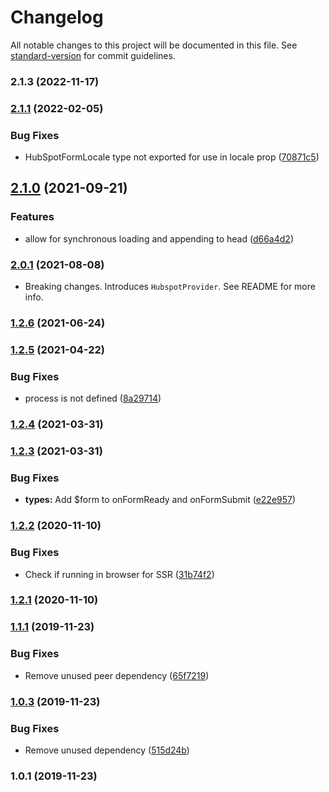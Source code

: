 # Changelog

All notable changes to this project will be documented in this file. See [standard-version](https://github.com/conventional-changelog/standard-version) for commit guidelines.

### 2.1.3 (2022-11-17)

### [2.1.1](https://github.com/aaronhayes/react-use-hubspot-form/compare/v2.1.0...v2.1.1) (2022-02-05)

### Bug Fixes

- HubSpotFormLocale type not exported for use in locale prop ([70871c5](https://github.com/aaronhayes/react-use-hubspot-form/commit/70871c56806df5a452593621199ecf87f160c403))

## [2.1.0](https://github.com/aaronhayes/react-use-hubspot-form/compare/v2.0.1...v2.1.0) (2021-09-21)

### Features

- allow for synchronous loading and appending to head ([d66a4d2](https://github.com/aaronhayes/react-use-hubspot-form/commit/d66a4d25cba98bef67608a05e108c3b289dfd0f8))

### [2.0.1](https://github.com/aaronhayes/react-use-hubspot-form/compare/v1.2.6...v2.0.1) (2021-08-08)

- Breaking changes. Introduces `HubspotProvider`. See README for more info.

### [1.2.6](https://github.com/aaronhayes/react-use-hubspot-form/compare/v1.2.5...v1.2.6) (2021-06-24)

### [1.2.5](https://github.com/aaronhayes/react-use-hubspot-form/compare/v1.2.4...v1.2.5) (2021-04-22)

### Bug Fixes

- process is not defined ([8a29714](https://github.com/aaronhayes/react-use-hubspot-form/commit/8a297148e396a8182cad2f98175f0640470d63e4))

### [1.2.4](https://github.com/aaronhayes/react-use-hubspot-form/compare/v1.2.3...v1.2.4) (2021-03-31)

### [1.2.3](https://github.com/aaronhayes/react-use-hubspot-form/compare/v1.2.2...v1.2.3) (2021-03-31)

### Bug Fixes

- **types:** Add \$form to onFormReady and onFormSubmit ([e22e957](https://github.com/aaronhayes/react-use-hubspot-form/commit/e22e957c4364410bc5784d30b0b561d60c6f657c))

### [1.2.2](https://github.com/aaronhayes/react-use-hubspot-form/compare/v1.2.1...v1.2.2) (2020-11-10)

### Bug Fixes

- Check if running in browser for SSR ([31b74f2](https://github.com/aaronhayes/react-use-hubspot-form/commit/31b74f246758fb54e1c20469eb6f794a7f14852b))

### [1.2.1](https://github.com/aaronhayes/react-use-hubspot-form/compare/v1.1.0...v1.2.1) (2020-11-10)

### [1.1.1](https://github.com/aaronhayes/react-use-hubspot-form/compare/v1.0.2...v1.1.1) (2019-11-23)

### Bug Fixes

- Remove unused peer dependency ([65f7219](https://github.com/aaronhayes/react-use-hubspot-form/commit/65f7219f1debad57e35f253b616443ff6eaf0ee4))

### [1.0.3](https://github.com/aaronhayes/react-use-hubspot-form/compare/v1.0.1...v1.0.3) (2019-11-23)

### Bug Fixes

- Remove unused dependency ([515d24b](https://github.com/aaronhayes/react-use-hubspot-form/commit/515d24b292b9ff3d21bd2ea705aa5e9bbdf168e4))

### 1.0.1 (2019-11-23)
